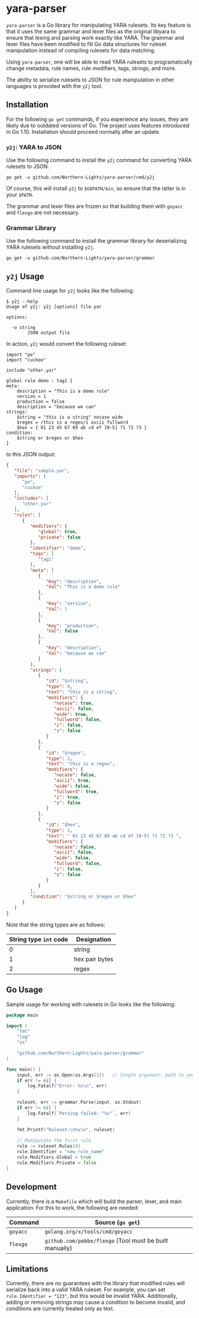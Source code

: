 # yara-parser

`yara-parser` is a Go library for manipulating YARA rulesets.  Its key feature is that it uses the same grammar and lexer files as the original libyara to ensure that lexing and parsing work exactly like YARA.  The grammar and lexer files have been modified to fill Go data structures for ruleset manipulation instead of compiling rulesets for data matching.

Using `yara-parser`, one will be able to read YARA rulesets to programatically change metadata, rule names, rule modifiers, tags, strings, and more.

The ability to serialize rulesets to JSON for rule manipulation in other languages is provided with the `y2j` tool.

## Installation

For the following `go get` commands, if you experience any issues, they are likely due to outdated versions of Go.  The project uses features introduced in Go 1.10.  Installation should proceed normally after an update.

### `y2j`: YARA to JSON

Use the following command to install the `y2j` command for converting YARA rulesets to JSON.

`go get -u github.com/Northern-Lights/yara-parser/cmd/y2j`

Of course, this will install `y2j` to `$GOPATH/bin`, so ensure that the latter is in your `$PATH`.

The grammar and lexer files are frozen so that building them with `goyacc` and `flexgo` are not necessary.

### Grammar Library

Use the following command to install the grammar library for deserializing YARA rulesets without installing `y2j`.

`go get -u github.com/Northern-Lights/yara-parser/grammar`

## `y2j` Usage

Command line usage for `y2j` looks like the following:

```
$ y2j --help            
Usage of y2j: y2j [options] file.yar

options:

  -o string               
        JSON output file
```

In action, `y2j` would convert the following ruleset:

```yara
import "pe"
import "cuckoo"

include "other.yar"

global rule demo : tag1 {
meta:
    description = "This is a demo rule"
    version = 1
    production = false
    description = "because we can"
strings:
    $string = "this is a string" nocase wide
    $regex = /this is a regex/i ascii fullword
    $hex = { 01 23 45 67 89 ab cd ef [0-5] ?1 ?2 ?3 }
condition:
    $string or $regex or $hex
}
```

to this JSON output:

```json
{
   "file": "sample.yar",
   "imports": [
      "pe",
      "cuckoo"
   ],
   "includes": [
      "other.yar"
   ],
   "rules": [
      {
         "modifiers": {
            "global": true,
            "private": false
         },
         "identifier": "demo",
         "tags": [
            "tag1"
         ],
         "meta": [
            {
               "Key": "description",
               "Val": "This is a demo rule"
            },
            {
               "Key": "version",
               "Val": 1
            },
            {
               "Key": "production",
               "Val": false
            },
            {
               "Key": "description",
               "Val": "because we can"
            }
         ],
         "strings": [
            {
               "id": "$string",
               "type": 0,
               "text": "this is a string",
               "modifiers": {
                  "nocase": true,
                  "ascii": false,
                  "wide": true,
                  "fullword": false,
                  "i": false,
                  "s": false
               }
            },
            {
               "id": "$regex",
               "type": 2,
               "text": "this is a regex",
               "modifiers": {
                  "nocase": false,
                  "ascii": true,
                  "wide": false,
                  "fullword": true,
                  "i": true,
                  "s": false
               }
            },
            {
               "id": "$hex",
               "type": 1,
               "text": " 01 23 45 67 89 ab cd ef [0-5] ?1 ?2 ?3 ",
               "modifiers": {
                  "nocase": false,
                  "ascii": false,
                  "wide": false,
                  "fullword": false,
                  "i": false,
                  "s": false
               }
            }
         ],
         "condition": "$string or $regex or $hex"
      }
   ]
}
```

Note that the string types are as follows:

| String type `int` code | Designation |
| - | - |
| 0 | string |
| 1 | hex pair bytes |
| 2 | regex |

## Go Usage

Sample usage for working with rulesets in Go looks like the following:

```go
package main

import (
	"fmt"
	"log"
	"os"

	"github.com/Northern-Lights/yara-parser/grammar"
)

func main() {
	input, err := os.Open(os.Args[1])   // Single argument: path to your file
	if err != nil {
		log.Fatalf("Error: %s\n", err)
	}

	ruleset, err := grammar.Parse(input, os.Stdout)
	if err != nil {
		log.Fatalf(`Parsing failed: "%s"`, err)
	}

    fmt.Printf("Ruleset:\n%v\n", ruleset)
    
    // Manipulate the first rule
    rule := ruleset.Rules[0]
    rule.Identifier = "new_rule_name"
    rule.Modifiers.Global = true
    rule.Modifiers.Private = false
}
```

## Development

Currently, there is a `Makefile` which will build the parser, lexer, and main application.  For this to work, the following are needed:

| Command | Source (`go get`) |
| - | - |
| `goyacc` | `golang.org/x/tools/cmd/goyacc` |
| `flexgo` | `github.com/pebbe/flexgo` (Tool must be built manually)|

## Limitations

Currently, there are no guarantees with the library that modified rules will serialize back into a valid YARA ruleset.  For example, you can set `rule.Identifier = "123"`, but this would be invalid YARA.  Additionally, adding or removing strings may cause a condition to become invalid, and conditions are currently treated only as text.
